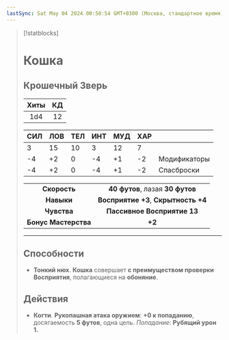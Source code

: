 ```yaml
---
lastSync: Sat May 04 2024 00:50:54 GMT+0300 (Москва, стандартное время)
---
```

> [!statblocks]
> # Кошка
>Крошечный Зверь 
>---
>| Хиты | КД |
>| :---: | :---: |
>| 1d4 | 12 |
>
>| **СИЛ** | **ЛОВ** | **ТЕЛ** | **ИНТ** | **МУД** | **ХАР** | |
>| ------ | ------- | ------ | ------ | ------- | ------ | ------ |
>| 3 | 15 | 10 | 3 | 12 | 7 | |
>| -4 | +2 | 0 | -4 | +1 | -2 | Модификаторы |
>| -4 | +2 | 0 | -4 | +1 | -2 | Спасброски |
>
>| | |
>| :---: | :---: |
>| **Скорость** | **40 футов**, лазая  **30 футов** |
>| **Навыки** | **Восприятие +3**, **Скрытность +4** |
>| **Чувства** | **Пассивное Восприятие 13** |
>| **Бонус Мастерства** | **+2** |
>---
>## Способности
>- **Тонкий нюх**. **Кошка** совершает **с преимуществом проверки Восприятия**, полагающиеся на **обоняние**.
> ## Действия
>- **Когти**. **Рукопашная атака оружием**: **+0 к попаданию**, досягаемость **5 футов**, одна цель. _Попадание_: **Рубящий урон 1.**